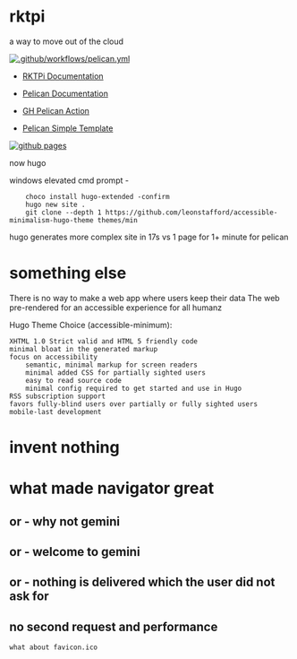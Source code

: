 # rktpi
a way to move out of the cloud

[![.github/workflows/pelican.yml](https://github.com/thetanil/rktpi/actions/workflows/pelican.yml/badge.svg)](https://github.com/thetanil/rktpi/actions/workflows/pelican.yml)

- [RKTPi Documentation](https://thetanil.github.io/rktpi/)

- [Pelican Documentation](https://docs.getpelican.com/en/latest/)
- [GH Pelican Action](https://github.com/nelsonjchen/pelican-action-demo)
- [Pelican Simple Template](https://github.com/getpelican/pelican/tree/master/pelican/themes/simple/templates)

[![github pages](https://github.com/thetanil/rktpi/actions/workflows/gh-pages.yml/badge.svg)](https://github.com/thetanil/rktpi/actions/workflows/gh-pages.yml)


now hugo

windows elevated cmd prompt - 

        choco install hugo-extended -confirm
        hugo new site .
        git clone --depth 1 https://github.com/leonstafford/accessible-minimalism-hugo-theme themes/min


hugo generates more complex site in 17s vs 1 page for 1+ minute for pelican 

# something else

There is no way to make a web app where users keep their data
The web pre-rendered for an accessible experience for all humanz

Hugo Theme Choice (accessible-minimum):     

    XHTML 1.0 Strict valid and HTML 5 friendly code
    minimal bloat in the generated markup
    focus on accessibility
        semantic, minimal markup for screen readers
        minimal added CSS for partially sighted users
        easy to read source code
        minimal config required to get started and use in Hugo
    RSS subscription support
    favors fully-blind users over partially or fully sighted users
    mobile-last development

# invent nothing

# what made navigator great
## or - why not gemini
## or - welcome to gemini
## or - nothing is delivered which the user did not ask for
## no second request and performance
    what about favicon.ico


